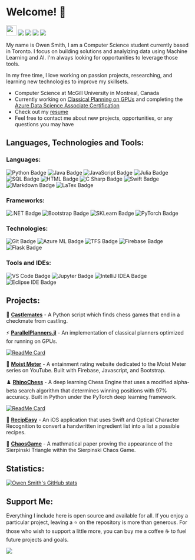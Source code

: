 # Welcome! :wave:
  
<a href="https://github.com/owenps/owenps"><img src="https://komarev.com/ghpvc/?username=owenps&color=orange&style=flat-square&label=Views:" height=28/></a>
<a href="https://owensmith.page"><img src="https://img.shields.io/badge/WEBSITE-%23FF7139.svg?&style=for-the-badge&logo=googlechrome&logoColor=white"></a>
<a href="https://owensmith.page/pdf/OwenSmith_Resume.pdf"><img src="https://img.shields.io/badge/Resume-%23E01F3D.svg?&style=for-the-badge&logoColor=white"/></a>
<a href="https://www.linkedin.com/in/owenpsmith/"><img src="https://img.shields.io/badge/linkedin-%230077B5.svg?&style=for-the-badge&logo=linkedin&logoColor=white"/></a>
<a href="mailto:owen.smith@mail.mcgill.ca"><img src="https://img.shields.io/badge/email-%238B89CC.svg?&style=for-the-badge&logo=protonmail&logoColor=white"/></a> 

My name is Owen Smith, I am a Computer Science student currently based in Toronto. I focus on building solutions and analyizing data using Machine Learning and AI. 
I'm always looking for opportunities to leverage those tools.  

In my free time, I love working on passion projects, researching, and learning new technologies to improve my skillsets.

- Computer Science at McGill University in Montreal, Canada <img src="https://upload.wikimedia.org/wikipedia/en/thumb/2/29/McGill_University_CoA.svg/400px-McGill_University_CoA.svg.png" width="11"/> 
- Currently working on [Classical Planning on GPUs](https://github.com/owenps/ParallelPlanners.jl) and 
completing the [Azure Data Science Associate Certification](https://docs.microsoft.com/en-us/learn/certifications/azure-data-scientist/)
- Check out my [resume](https://owensmith.page/pdf/OwenSmith_Resume.pdf)
- Feel free to contact me about new projects, opportunities, or any questions you may have

## Languages, Technologies and Tools:

### Languages:

![Python Badge](https://img.shields.io/badge/Python-007396?style=for-the-badge&labelColor=black&logo=Python&logoColor=white) 
![Java Badge](https://img.shields.io/badge/Java-D83A56?style=for-the-badge&labelColor=black&logo=java&logoColor=white) 
![JavaScript Badge](https://img.shields.io/badge/-Javascript-F0DB4F?style=for-the-badge&labelColor=black&logo=javascript&logoColor=white) 
![Julia Badge](https://img.shields.io/badge/Julia-CE97B0?style=for-the-badge&labelColor=black&logo=julia&logoColor=white)
![SQL Badge](https://img.shields.io/badge/PostgreSQL-FFC947?style=for-the-badge&labelColor=black&logo=postgresql&logoColor=white)
![HTML Badge](https://img.shields.io/badge/HTML5-293B5F?style=for-the-badge&labelColor=black&logo=html5&logoColor=white)
![C Sharp Badge](https://img.shields.io/badge/CSharp-558776?style=for-the-badge&labelColor=black&logo=csharp&logoColor=white) 
![Swift Badge](https://img.shields.io/badge/Swift-F98404?style=for-the-badge&labelColor=black&logo=swift&logoColor=white)
![Markdown Badge](https://img.shields.io/badge/Markdown-FFFFFF?style=for-the-badge&labelColor=black&logo=markdown&logoColor=white) 
![LaTex Badge](https://img.shields.io/badge/LaTex-008080?style=for-the-badge&labelColor=black&logo=LaTex&logoColor=white)

### Frameworks:
![.NET Badge](https://img.shields.io/badge/.NET-77ACF1?style=for-the-badge&labelColor=black&logo=dotnet&logoColor=white)
![Bootstrap Badge](https://img.shields.io/badge/Bootstrap-7952B3?style=for-the-badge&labelColor=black&logo=bootstrap&logoColor=white)
![SKLearn Badge](https://img.shields.io/badge/SKLearn-D8B384?style=for-the-badge&labelColor=black&logo=scikitlearn&logoColor=white)
![PyTorch Badge](https://img.shields.io/badge/PyTorch-FFC074?style=for-the-badge&labelColor=black&logo=pytorch&logoColor=white)

### Technologies:

![Git Badge](https://img.shields.io/badge/Git-F05032?style=for-the-badge&labelColor=black&logo=git&logoColor=white) 
![Azure ML Badge](https://img.shields.io/badge/Azure-0A1931?style=for-the-badge&labelColor=black&logo=microsoftazure&logoColor=white)
![TFS Badge](https://img.shields.io/badge/TFS-125D98?style=for-the-badge&labelColor=black&logo=microsoft&logoColor=white)
![Firebase Badge](https://img.shields.io/badge/Firebase-F0DB4F?style=for-the-badge&labelColor=black&logo=firebase&logoColor=white) 
![Flask Badge](https://img.shields.io/badge/Flask-1EAE98?style=for-the-badge&labelColor=black&logo=flask&logoColor=white) 


### Tools and IDEs:

![VS Code Badge](https://img.shields.io/badge/VSCode-007ACC?style=for-the-badge&labelColor=black&logo=Visual-Studio-Code&logoColor=white)
![Jupyter Badge](https://img.shields.io/badge/Jupyter-F98404?style=for-the-badge&labelColor=black&logo=jupyter&logoColor=white)
![IntelliJ IDEA Badge](https://img.shields.io/badge/IntelliJ-000000?style=for-the-badge&labelColor=black&logo=IntelliJ-IDEA&logoColor=white)
![Eclipse IDE Badge](https://img.shields.io/badge/Eclipse-2C2255?style=for-the-badge&labelColor=black&logo=Eclipse-IDE&logoColor=white)

## Projects:
🔬 **[**Castlemates**](https://github.com/owenps/Castlemates)** - 
A Python script which finds chess games that end in a checkmate from castling.

:zap: **[**ParallelPlanners.jl**](https://github.com/owenps/ParallelPlanners.jl)** - 
An implementation of classical planners optimized for running on GPUs.

[![ReadMe Card](https://github-readme-stats.vercel.app/api/pin/?username=owenps&repo=ParallelPlanners.jl&show_icons=true&theme=graywhite)](https://github.com/owenps/ParallelPlanners.jl)

:movie_camera: **[**Moist Meter**](https://github.com/owenps/MoistMeter)** -
A entainment rating website dedicated to the Moist Meter series on YouTube. Built with Firebase, Javascript, and Bootstrap.

:chess_pawn: **[**RhinoChess**](https://github.com/owenps/RhinoChess)** -
A deep learning Chess Engine that uses a modified alpha-beta search algorithm that determines winning positions with 97% accuracy. Built in Python under the PyTorch deep learning framework.

[![ReadMe Card](https://github-readme-stats.vercel.app/api/pin/?username=owenps&repo=RhinoChess&show_icons=true&theme=graywhite)](https://github.com/owenps/RhinoChess)

:avocado: **[**RecipEasy**](https://github.com/owenps/RecipEasy)** -
An iOS application that uses Swift and Optical Character Recognition to convert a handwritten ingredient list into a list a possible recipes.

:page_facing_up: **[**ChaosGame**](https://github.com/owenps/ChaosGame)** -
A mathmatical paper proving the appearance of the Sierpinski Triangle within the Sierpinski Chaos Game. 

## Statistics:
[![Owen Smith's GitHub stats](https://github-readme-stats.vercel.app/api?username=owenps&show_icons=true&theme=graywhite&count_private=true&hide=issues,contribs)](https://github.com/owenps)


## Support Me:
Everything I include here is open source and available for all. If you enjoy a particular project, leaving a :star: on the repository is more than generous. For those who wish to support a little more, you can buy me a coffee ☕ to fuel future projects and goals. 

<a href="https://www.buymeacoffee.com/owensmith"><img src="https://img.shields.io/badge//owensmith-%2300457C.svg?&style=for-the-badge&logo=BuyMeACoffee&logoColor=white&labelColor=black"></a> 
